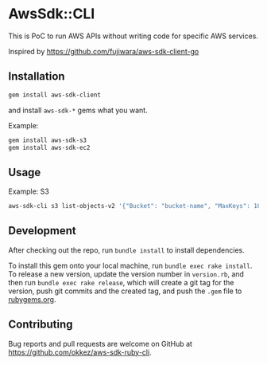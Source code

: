 # AwsSdk::CLI

This is PoC to run AWS APIs without writing code for specific AWS services.

Inspired by https://github.com/fujiwara/aws-sdk-client-go

## Installation

```sh
gem install aws-sdk-client
```

and install `aws-sdk-*` gems what you want.

Example:
```sh
gem install aws-sdk-s3
gem install aws-sdk-ec2
```

## Usage

Example: S3

```sh
aws-sdk-cli s3 list-objects-v2 '{"Bucket": "bucket-name", "MaxKeys": 10}'
```

## Development

After checking out the repo, run `bundle install` to install dependencies.

To install this gem onto your local machine, run `bundle exec rake install`. To release a new version, update the version number in `version.rb`, and then run `bundle exec rake release`, which will create a git tag for the version, push git commits and the created tag, and push the `.gem` file to [rubygems.org](https://rubygems.org).

## Contributing

Bug reports and pull requests are welcome on GitHub at https://github.com/okkez/aws-sdk-ruby-cli.
